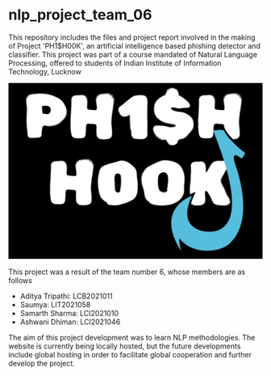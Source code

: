 # nlp_project_team_06


This repository includes the files and project report involved in the making of Project 'PH1$H00K', an artificial intelligence based phishing detector and classifier. This project was part of a course mandated of 
Natural Language Processing, offered to students of Indian Institute of Information Technology, Lucknow


![Alt text](PhishHook.png)

This project was a result of the team number 6, whose members are as follows
  * Aditya Tripathi: LCB2021011
  * Saumya: LIT2021058
  * Samarth Sharma: LCI2021010
  * Ashwani Dhiman: LCI2021046


The aim of this project development was to learn NLP methodologies. The website is currently being locally hosted, but the future developments include global hosting in order to facilitate global cooperation and further develop the project.
